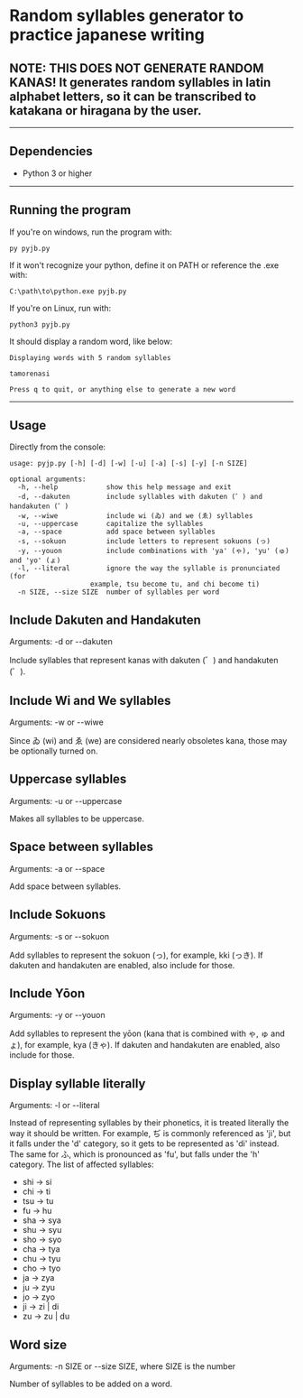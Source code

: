 # Random syllables generator to practice japanese writing

## NOTE: **THIS DOES NOT GENERATE RANDOM KANAS!** It generates random syllables in latin alphabet letters, so it can be transcribed to katakana or hiragana by the user.

---

## Dependencies

* Python 3 or higher

---

## Running the program

If you're on windows, run the program with:

    py pyjb.py

If it won't recognize your python, define it on PATH or reference the .exe with:

    C:\path\to\python.exe pyjb.py

If you're on Linux, run with:

    python3 pyjb.py

It should display a random word, like below:

    Displaying words with 5 random syllables

    tamorenasi

    Press q to quit, or anything else to generate a new word

---

## Usage

Directly from the console:

    usage: pyjp.py [-h] [-d] [-w] [-u] [-a] [-s] [-y] [-n SIZE]

    optional arguments:  
      -h, --help            show this help message and exit  
      -d, --dakuten         include syllables with dakuten (゛) and handakuten (゜)
      -w, --wiwe            include wi (ゐ) and we (ゑ) syllables
      -u, --uppercase       capitalize the syllables
      -a, --space           add space between syllables
      -s, --sokuon          include letters to represent sokuons (っ)
      -y, --youon           include combinations with 'ya' (ゃ), 'yu' (ゅ) and 'yo' (ょ)
      -l, --literal         ignore the way the syllable is pronunciated (for
                        example, tsu become tu, and chi become ti)
      -n SIZE, --size SIZE  number of syllables per word

## Include Dakuten and Handakuten

Arguments: -d or --dakuten

Include syllables that represent kanas with dakuten (゛) and handakuten (゜).

## Include Wi and We syllables

Arguments: -w or --wiwe

Since ゐ (wi) and ゑ (we) are considered nearly obsoletes kana, those may be optionally turned on.

## Uppercase syllables

Arguments: -u or --uppercase

Makes all syllables to be uppercase.

## Space between syllables

Arguments: -a or --space

Add space between syllables.

## Include Sokuons

Arguments: -s or --sokuon

Add syllables to represent the sokuon (っ), for example, kki (っき). If dakuten and handakuten are enabled, also include for those.

## Include Yōon

Arguments: -y or --youon

Add syllables to represent the yōon (kana that is combined with ゃ, ゅ and ょ), for example, kya (きゃ). If dakuten and handakuten are enabled, also include for those.

## Display syllable literally

Arguments: -l or --literal

Instead of representing syllables by their phonetics, it is treated literally the way it should be written. For example, ぢ is commonly referenced as 'ji', but it falls under the 'd' category, so it gets to be represented as 'di' instead. The same for ふ, which is pronounced as 'fu', but falls under the 'h' category. The list of affected syllables:

* shi -> si
* chi -> ti
* tsu -> tu
*  fu -> hu
* sha -> sya
* shu -> syu
* sho -> syo
* cha -> tya
* chu -> tyu
* cho -> tyo
*  ja -> zya
*  ju -> zyu
*  jo -> zyo
*  ji -> zi | di
*  zu -> zu | du

## Word size

Arguments: -n SIZE or --size SIZE, where SIZE is the number

Number of syllables to be added on a word.